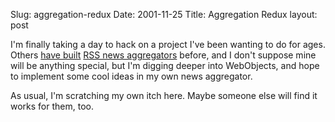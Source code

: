 Slug: aggregation-redux
Date: 2001-11-25
Title: Aggregation Redux
layout: post

I&#39;m finally taking a day to hack on a project I&#39;ve been wanting to do for ages. Others <a href="http://my.userland.com">have built</a> <a href="http://www.google.com/search?q=RSS+news+aggregator">RSS news aggregators</a> before, and I don&#39;t suppose mine will be anything special, but I&#39;m digging deeper into WebObjects, and hope to implement some cool ideas in my own news aggregator.<p>

As usual, I&#39;m scratching my own itch here. Maybe someone else will find it works for them, too.</p>
